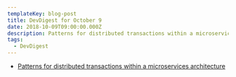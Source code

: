 ```yaml
---
templateKey: blog-post
title: DevDigest for October 9
date: 2018-10-09T09:00:00.000Z
description: Patterns for distributed transactions within a microservices architecture
tags:
  - DevDigest
---
```

* [Patterns for distributed transactions within a microservices architecture](https://developers.redhat.com/blog/2018/10/01/patterns-for-distributed-transactions-within-a-microservices-architecture/)
